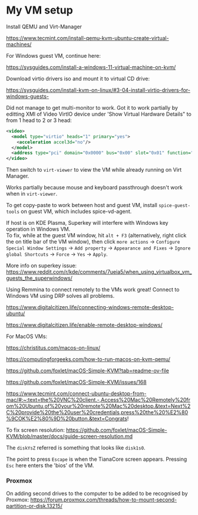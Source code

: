 # My VM setup

Install QEMU and Virt-Manager

<https://www.tecmint.com/install-qemu-kvm-ubuntu-create-virtual-machines/>

For Windows guest VM, continue here:

<https://sysguides.com/install-a-windows-11-virtual-machine-on-kvm/>

Download virtio drivers iso and mount it to virtual CD drive:

<https://sysguides.com/install-kvm-on-linux/#3-04-install-virtio-drivers-for-windows-guests->

Did not manage to get multi-monitor to work. Got it to work partially by editting XMl of Video VirtIO device under 'Show Virtual Hardware Details" to from 1 head to 2 or 3 head:

```xml
<video>
  <model type="virtio" heads="1" primary="yes">
    <acceleration accel3d="no"/>
  </model>
  <address type="pci" domain="0x0000" bus="0x00" slot="0x01" function="0x0"/>
</video>
```

Then switch to ```virt-viewer``` to view the VM while already running on Virt Manager.

Works partially because mouse and keyboard passthrough doesn't work when in ```virt-viewer```.

To get copy-paste to work between host and guest VM, install ```spice-guest-tools``` on guest VM, which includes spice-vd-agent.

If host is on KDE Plasma, Superkey will interfere with Windows key operation in Windows VM.  
To fix, while at the guest VM window, hit ```alt + F3``` (alternatively, right click the on title bar of the VM window), then click ```more actions``` -> ```Configure Special Window Settings``` -> ```Add property``` -> ```Appearance and Fixes``` -> ```Ignore global Shortcuts``` -> ```Force``` -> ```Yes``` -> ```Apply```.

More info on superkey issue: <https://www.reddit.com/r/kde/comments/7ueia5/when_using_virtualbox_vm_guests_the_superwindows/>

Using Remmina to connect remotely to the VMs work great! Connect to Windows VM using DRP solves all problems.

<https://www.digitalcitizen.life/connecting-windows-remote-desktop-ubuntu/>  

<https://www.digitalcitizen.life/enable-remote-desktop-windows/>  

For MacOS VMs:

<https://christitus.com/macos-on-linux/>  

<https://computingforgeeks.com/how-to-run-macos-on-kvm-qemu/>  

<https://github.com/foxlet/macOS-Simple-KVM?tab=readme-ov-file>  

<https://github.com/foxlet/macOS-Simple-KVM/issues/168>  

<https://www.tecmint.com/connect-ubuntu-desktop-from-mac/#:~:text=the%20VNC%20client.-,Access%20Mac%20Remotely%20from%20Ubuntu,of%20your%20remote%20Mac%20desktop.&text=Next%2C%20provide%20the%20user%20credentials,press%20the%20%E2%80%9COK%E2%80%9D%20button.&text=Congrats>!

To fix screen resolution: <https://github.com/foxlet/macOS-Simple-KVM/blob/master/docs/guide-screen-resolution.md>

The `diskYsZ` referred is something that looks like `disk1s0`.

The point to press `Escape` is when the TianaCore screen appears. Pressing `Esc` here enters the 'bios' of the VM.

### Proxmox

On adding second drives to the computer to be added to be recognised by Proxmox: <https://forum.proxmox.com/threads/how-to-mount-second-partition-or-disk.13215/>
